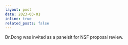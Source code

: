 ```yaml
---
layout: post
date: 2023-03-01
inline: true
related_posts: false
---
```


Dr.Dong was invited as a panelsit for NSF proposal review.